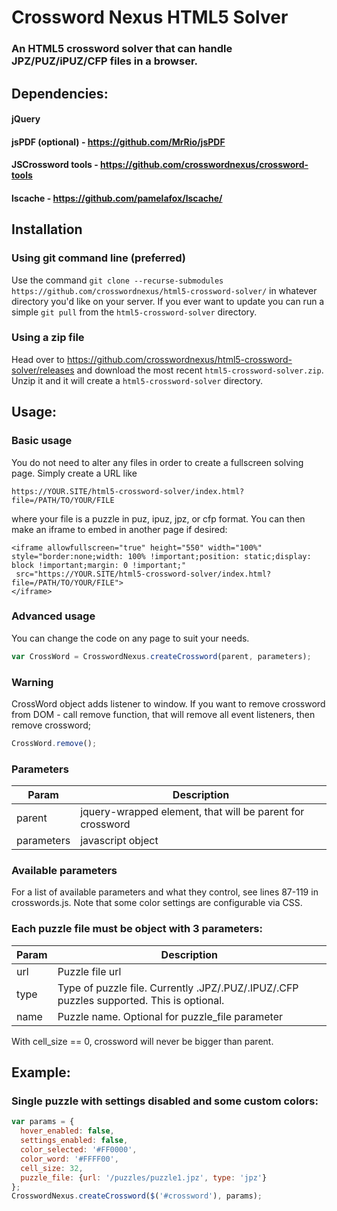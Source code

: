 # Crossword Nexus HTML5 Solver
### An HTML5 crossword solver that can handle JPZ/PUZ/iPUZ/CFP files in a browser.

## Dependencies:
#### jQuery
#### jsPDF (optional) - https://github.com/MrRio/jsPDF
#### JSCrossword tools - https://github.com/crosswordnexus/crossword-tools
#### lscache - https://github.com/pamelafox/lscache/

## Installation
### Using git command line (preferred)
Use the command `git clone --recurse-submodules https://github.com/crosswordnexus/html5-crossword-solver/` in whatever directory you'd like on your server. If you ever want to update you can run a simple `git pull` from the `html5-crossword-solver` directory.

### Using a zip file
Head over to https://github.com/crosswordnexus/html5-crossword-solver/releases and download the most recent `html5-crossword-solver.zip`. Unzip it and it will create a `html5-crossword-solver` directory.

## Usage:

### Basic usage
You do not need to alter any files in order to create a fullscreen solving page. Simply create a URL like

`https://YOUR.SITE/html5-crossword-solver/index.html?file=/PATH/TO/YOUR/FILE`

where your file is a puzzle in puz, ipuz, jpz, or cfp format. You can then make an iframe to embed in another page if desired:
```
<iframe allowfullscreen="true" height="550" width="100%" style="border:none;width: 100% !important;position: static;display: block !important;margin: 0 !important;"
 src="https://YOUR.SITE/html5-crossword-solver/index.html?file=/PATH/TO/YOUR/FILE">
</iframe>
```

### Advanced usage
You can change the code on any page to suit your needs.
```javascript
var CrossWord = CrosswordNexus.createCrossword(parent, parameters);
```

### Warning
CrossWord object adds listener to window. If you want to remove crossword from DOM - call remove function, that will remove all event listeners, then remove crossword;

```javascript
CrossWord.remove();
```

### Parameters

| Param     | Description |
| --------- | ----------------- |
| parent    | jquery-wrapped element, that will be parent for crossword |
| parameters| javascript object |

### Available parameters

For a list of available parameters and what they control, see lines 87-119 in crosswords.js. Note that some color settings are configurable via CSS.

### Each puzzle file must be object with 3 parameters:
| Param  | Description     |
| ------ | --------------- |
| url    | Puzzle file url |
| type   | Type of puzzle file. Currently .JPZ/.PUZ/.IPUZ/.CFP puzzles supported. This is optional. |
| name   | Puzzle name. Optional for puzzle_file parameter |

With cell_size == 0, crossword will never be bigger than parent.

## Example:

### Single puzzle with settings disabled and some custom colors:

```javascript
var params = {
  hover_enabled: false,
  settings_enabled: false,
  color_selected: '#FF0000',
  color_word: '#FFFF00',
  cell_size: 32,
  puzzle_file: {url: '/puzzles/puzzle1.jpz', type: 'jpz'}
};
CrosswordNexus.createCrossword($('#crossword'), params);
```
